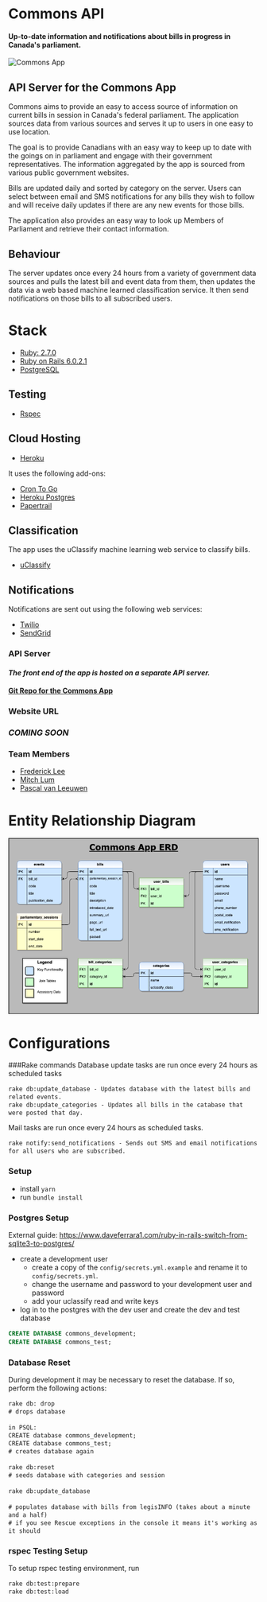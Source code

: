 # Commons API

#### Up-to-date information and notifications about bills in progress in Canada's parliament.

![Commons App](./docs/commons-readme.png)

## API Server for the Commons App

Commons aims to provide an easy to access source of information on current bills in session in Canada's federal parliament. The application sources data from various sources and serves it up to users in one easy to use location.

The goal is to provide Canadians with an easy way to keep up to date with the goings on in parliament and engage with their government representatives. The information aggregated by the app is sourced from various public government websites.

Bills are updated daily and sorted by category on the server. Users can select between email and SMS notifications for any bills they wish to follow and will receive daily updates if there are any new events for those bills.

The application also provides an easy way to look up Members of Parliament and retrieve their contact information.

## Behaviour 
The server updates once every 24 hours from a variety of government data sources and pulls the latest bill and event data from them, then updates the data via a web based machine learned classification service. It then send notifications on those bills to all subscribed users.

# Stack

- [Ruby: 2.7.0](https://www.ruby-lang.org/en/)
- [Ruby on Rails 6.0.2.1](https://rubyonrails.org/)
- [PostgreSQL](https://www.postgresql.org/)

## Testing

- [Rspec](https://rspec.info/)

## Cloud Hosting

- [Heroku](https://www.heroku.com/)

It uses the following add-ons:

- [Cron To Go](https://elements.heroku.com/addons/crontogo)
- [Heroku Postgres](https://www.heroku.com/postgres)
- [Papertrail](https://my.papertrailapp.com/)

## Classification

The app uses the uClassify machine learning web service to classify bills.

- [uClassify](https://www.uclassify.com/)

## Notifications

Notifications are sent out using the following web services:

- [Twilio](https://www.twilio.com/)
- [SendGrid](https://sendgrid.com/)

### API Server

#### _The front end of the app is hosted on a separate API server._

#### [Git Repo for the Commons App](https://github.com/fgfl/commons)

### Website URL

### _COMING SOON_

### Team Members

- [Frederick Lee](https://github.com/fgfl/)
- [Mitch Lum](https://github.com/mxmitch)
- [Pascal van Leeuwen](https://github.com/Commoddity/)

# Entity Relationship Diagram
![Commons ERD](./docs/commons-ERD.png)

# Configurations

###Rake commands
Database update tasks are run once every 24 hours as scheduled tasks
```
rake db:update_database - Updates database with the latest bills and related events. 
rake db:update_categories - Updates all bills in the catabase that were posted that day.
```
Mail tasks are run once every 24 hours as scheduled tasks.
```
rake notify:send_notifications - Sends out SMS and email notifications for all users who are subscribed.
```
### Setup

- install `yarn`
- run `bundle install`

### Postgres Setup

External guide:
https://www.daveferrara1.com/ruby-in-rails-switch-from-sqlite3-to-postgres/

- create a development user
  - create a copy of the `config/secrets.yml.example` and rename it to `config/secrets.yml`.
  - change the username and password to your development user and password
  - add your uclassify read and write keys
- log in to the postgres with the dev user and create the dev and test database

```sql
CREATE DATABASE commons_development;
CREATE DATABASE commons_test;
```

### Database Reset

During development it may be necessary to reset the database. If so, perform the following actions:

```
rake db: drop
# drops database

in PSQL:
CREATE database commons_development;
CREATE database commons_test;
# creates database again

rake db:reset
# seeds database with categories and session

rake db:update_database

# populates database with bills from legisINFO (takes about a minute and a half)
# if you see Rescue exceptions in the console it means it's working as it should
```

### rspec Testing Setup

To setup rspec testing environment, run

```
rake db:test:prepare
rake db:test:load
```
